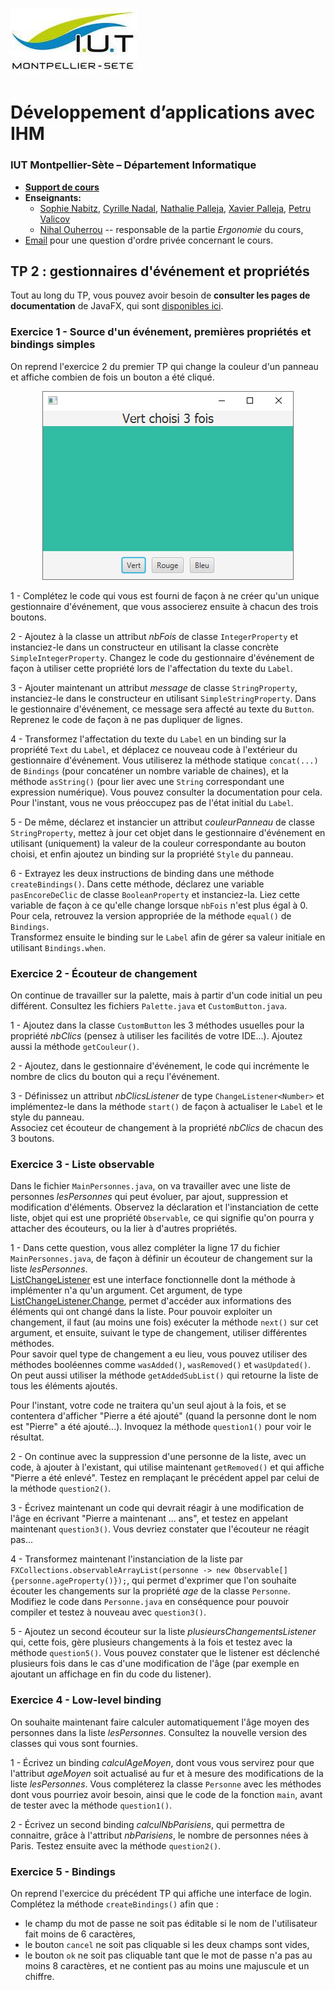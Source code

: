 # ![](images/logo.jpeg)
# Développement d’applications avec IHM

### IUT Montpellier-Sète – Département Informatique

* [**Support de cours**](https://gitlabinfo.iutmontp.univ-montp2.fr/ihm/ressources)
* **Enseignants:**
    * [Sophie Nabitz](mailto:sophie.nabitz@univ-avignon.fr),
      [Cyrille Nadal](mailto:cyrille.nadal@umontpellier.fr),
      [Nathalie Palleja](mailto:nathalie.palleja@umontpellier.fr),
      [Xavier Palleja](mailto:xavier.palleja@umontpellier.fr),
      [Petru Valicov](mailto:petru.valicov@umontpellier.fr)
    * [Nihal Ouherrou](mailto:nihal.ouherrou@umontpellier.fr) -- responsable de la partie _Ergonomie_ du cours,
* [Email](mailto:petru.valicov@umontpellier.fr) pour une question d'ordre privée concernant le cours.



## TP 2 : gestionnaires d'événement et propriétés

Tout au long du TP, vous pouvez avoir besoin de **consulter les pages de documentation** de JavaFX, qui sont [disponibles ici](https://openjfx.io/javadoc/17/).

### Exercice 1 - Source d'un événement, premières propriétés et bindings simples

On reprend l'exercice 2 du premier TP qui change la couleur d'un panneau et affiche combien de fois un bouton a été cliqué.<center>
![](images/Exo2.png)</center>

1 - Complétez le code qui vous est fourni de façon à ne créer qu'un unique gestionnaire d'événement, que vous associerez ensuite à chacun des trois boutons.

2 - Ajoutez à la classe un attribut *nbFois* de classe `IntegerProperty` et instanciez-le dans un constructeur en utilisant la classe concrète `SimpleIntegerProperty`. Changez le code du gestionnaire d'événement de façon à utiliser cette propriété lors de l'affectation du texte du `Label`.

3 - Ajouter maintenant un attribut *message* de classe `StringProperty`, instanciez-le dans le constructeur en utilisant `SimpleStringProperty`. Dans le gestionnaire d'événement, ce message sera affecté au texte du `Button`. Reprenez le code de façon à ne pas dupliquer de lignes.

4 - Transformez l'affectation du texte du `Label` en un binding sur la propriété `Text` du `Label`, et déplacez ce nouveau code à l'extérieur du gestionnaire d'événement. Vous utiliserez la méthode statique `concat(...)` de `Bindings` (pour concaténer un nombre variable de chaines), et la méthode `asString()` (pour lier avec une `String` correspondant une expression numérique). Vous pouvez consulter la documentation pour cela. Pour l'instant, vous ne vous préoccupez pas de l'état initial du `Label`.

5 - De même, déclarez et instancier un attribut *couleurPanneau* de classe `StringProperty`, mettez à jour cet objet dans le gestionnaire d'événement en utilisant (uniquement) la valeur de la couleur correspondante au bouton choisi, et enfin ajoutez un binding sur la propriété `Style` du panneau.

6 - Extrayez les deux instructions de binding dans une méthode `createBindings()`. Dans cette méthode, déclarez une variable `pasEncoreDeClic` de classe `BooleanProperty` et instanciez-la. Liez cette variable de façon à ce qu'elle change lorsque `nbFois` n'est plus égal à 0. Pour cela, retrouvez la version appropriée de la méthode `equal()` de `Bindings`.<br/>Transformez ensuite le binding sur le `Label` afin de gérer sa valeur initiale en utilisant `Bindings.when`.

### Exercice 2 - Écouteur de changement

On continue de travailler sur la palette, mais à partir d'un code initial un peu différent. Consultez les fichiers `Palette.java` et `CustomButton.java`.

1 - Ajoutez dans la classe `CustomButton` les 3 méthodes usuelles pour la propriété *nbClics* (pensez à utiliser les facilités de votre IDE...). Ajoutez aussi la méthode `getCouleur()`.

2 - Ajoutez, dans le gestionnaire d'événement, le code qui incrémente le nombre de clics du bouton qui a reçu l'événement. 

3 - Définissez un attribut *nbClicsListener* de type `ChangeListener<Number>` et implémentez-le dans la méthode `start()` de façon à actualiser le `Label` et le style du panneau.<br/>Associez cet écouteur de changement à la propriété *nbClics* de chacun des 3 boutons.

### Exercice 3 - Liste observable

Dans le fichier `MainPersonnes.java`, on va travailler avec une liste de personnes *lesPersonnes* qui peut évoluer, par ajout, suppression et modification d'éléments. Observez la déclaration et l'instanciation de cette liste, objet qui est une propriété `Observable`, ce qui signifie qu'on pourra y attacher des écouteurs, ou la lier à d'autres propriétés.

1 - Dans cette question, vous allez compléter la ligne 17 du fichier `MainPersonnes.java`, de façon à définir un écouteur de changement sur la liste *lesPersonnes*.<br/>
[ListChangeListener](https://openjfx.io/javadoc/17/javafx.base/javafx/collections/ListChangeListener) est une interface fonctionnelle dont la méthode à implémenter n'a qu'un argument. Cet argument, de type [ListChangeListener.Change](https://openjfx.io/javadoc/17/javafx.base/javafx/collections/ListChangeListener.Change.html), permet d'accéder aux informations des éléments qui ont changé dans la liste. Pour pouvoir exploiter un changement, il faut (au moins une fois) exécuter la méthode `next()` sur cet argument, et ensuite, suivant le type de changement, utiliser différentes méthodes.<br/>
Pour savoir quel type de changement a eu lieu, vous pouvez utiliser des méthodes booléennes comme `wasAdded()`, `wasRemoved()` et `wasUpdated()`.<br/>
On peut aussi utiliser la méthode `getAddedSubList()` qui retourne la liste de tous les éléments ajoutés.

Pour l'instant, votre code ne traitera qu'un seul ajout à la fois, et se contentera d'afficher "Pierre a été ajouté" (quand la personne dont le nom est "Pierre" a été ajouté...).
Invoquez la méthode `question1()` pour voir le résultat.

2 - On continue avec la suppression d'une personne de la liste, avec un code, à ajouter à l'existant, qui utilise maintenant `getRemoved()` et qui affiche "Pierre a été enlevé". Testez en remplaçant le précédent appel par celui de la méthode `question2()`.

3 - Écrivez maintenant un code qui devrait réagir à une modification de l'âge en écrivant "Pierre a maintenant ... ans", et testez en appelant maintenant `question3()`. Vous devriez constater que l'écouteur ne réagit pas...

4 - Transformez maintenant l'instanciation de la liste par `FXCollections.observableArrayList(personne -> new Observable[] {personne.ageProperty()});`, qui permet d'exprimer que l'on souhaite écouter les changements sur la propriété *age* de la classe `Personne`. Modifiez le code dans `Personne.java` en conséquence pour pouvoir compiler et testez à nouveau avec `question3()`.

5 - Ajoutez un second écouteur sur la liste *plusieursChangementsListener* qui, cette fois, gère plusieurs changements à la fois et testez avec la méthode `question5()`. Vous pouvez constater que le listener est déclenché plusieurs fois dans le cas d'une modification de l'âge (par exemple en ajoutant un affichage en fin du code du listener).

### Exercice 4 - Low-level binding

On souhaite maintenant faire calculer automatiquement l'âge moyen des personnes dans la liste *lesPersonnes*. Consultez la nouvelle version des classes qui vous sont fournies.

1 - Écrivez un binding *calculAgeMoyen*, dont vous vous servirez pour que l'attribut *ageMoyen* soit actualisé au fur et à mesure des modifications de la liste *lesPersonnes*. Vous compléterez la classe `Personne` avec les méthodes dont vous pourriez avoir besoin, ainsi que le code de la fonction `main`, avant de tester avec la méthode `question1()`.

2 - Écrivez un second binding *calculNbParisiens*, qui permettra de connaitre, grâce à l'attribut *nbParisiens*, le nombre de personnes nées à Paris. Testez ensuite avec la méthode `question2()`.

### Exercice 5 - Bindings

On reprend l'exercice du précédent TP qui affiche une interface de login.<br/>
Complétez la méthode `createBindings()` afin que :
- le champ du mot de passe ne soit pas éditable si le nom de l'utilisateur fait moins de 6 caractères,
- le bouton `cancel` ne soit pas cliquable si les deux champs sont vides,
- le bouton `ok` ne soit pas cliquable tant que le mot de passe n'a pas au moins 8 caractères, et ne contient pas au moins une majuscule et un chiffre.